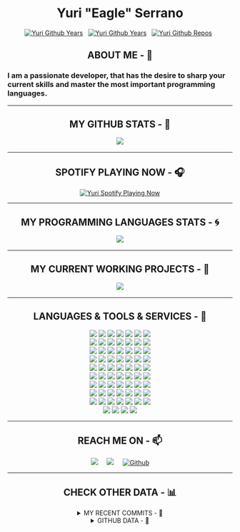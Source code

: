 <h1 align="center"> Yuri "Eagle" Serrano </h1>


<p align="center">
	<a target="_blank" href="https://github.com/yurijserrano"><img src="https://badges.pufler.dev/years/yurijserrano?color=blue" alt="Yuri Github Years" width="70" /></a>&nbsp;&nbsp;
	<a target="_blank" href="https://github.com/yurijserrano"><img src="https://komarev.com/ghpvc/?username=yurijserrano&color=blue" alt="Yuri Github Years" width="120" /></a>&nbsp;&nbsp;
	<a target="_blank" href="https://github.com/yurijserrano"><img src="https://badges.pufler.dev/repos/yurijserrano?color=blue" alt="Yuri Github Repos" width="80" /></a>&nbsp;&nbsp;
</p>



<h2 align="center"> ABOUT ME - 🦅 </h2>


### I am a passionate developer, that has the desire to sharp your current skills and master the most important programming languages.

---



<h2 align="center"> MY GITHUB STATS - 📣 </h2>


<p align="center">
	<a target="_blank" href="https://github.com/yurijserrano/github-readme-stats"><img src="https://github-readme-stats.yurijserrano.vercel.app/api?username=yurijserrano&count_private=true&show_icons=true&theme=graywhite" width="400" /></a>
</p>

---

<h2 align="center"> SPOTIFY PLAYING NOW - 🎧 </h2>


<p align="center">
	<a target="_blank" href="https://github.com/yurijserrano/novatorem"><img src="https://spotify-playing-github.yurijserrano.vercel.app/api/spotify-playing" alt="Yuri Spotify Playing Now" width="400" /></a>
</p>

---

<h2 align="center"> MY PROGRAMMING LANGUAGES STATS - 🌀 </h2>


<p align="center">
	<a target="_blank" href="https://github.com/yurijserrano/github-readme-stats"><img src="https://github-readme-stats.yurijserrano.vercel.app/api/top-langs/?username=yurijserrano&layout=compact&theme=graywhite" width="400" /></a>
</p>


---

<h2 align="center"> MY CURRENT WORKING PROJECTS - 📂 </h2>


<p align="center">
	<a target="_blank" href="https://github.com/yurijserrano/github-readme-stats"><img src="https://github-readme-stats.yurijserrano.vercel.app/api/pin/?username=yurijserrano&repo=WaterReminder&theme=graywhite&show_owner=true" width="400" /></a>
</p>

---

<h2 align="center"> LANGUAGES & TOOLS & SERVICES - 🧰 </h2>

<p align="center">
	 <code><img width="5%" src="https://raw.githubusercontent.com/yurijserrano/Github-Profile-Readme-Logos/f994c418a134b58c4aec11152f6a4a33fa89da26/ides/android-studio.svg"></code>
  	 <code><img width="5%" src="https://raw.githubusercontent.com/yurijserrano/Github-Profile-Readme-Logos/f994c418a134b58c4aec11152f6a4a33fa89da26/programming%20languages/java.svg"></code>
     <code><img width="5%" src="https://raw.githubusercontent.com/yurijserrano/Github-Profile-Readme-Logos/f994c418a134b58c4aec11152f6a4a33fa89da26/programming%20languages/kotlin.svg"></code>
     <code><img width="5%" src="https://raw.githubusercontent.com/yurijserrano/Github-Profile-Readme-Logos/f994c418a134b58c4aec11152f6a4a33fa89da26/ides/intellij.svg"></code>
     <code><img width="5%" src="https://raw.githubusercontent.com/yurijserrano/Github-Profile-Readme-Logos/f994c418a134b58c4aec11152f6a4a33fa89da26/databases/mysql.svg"></code>
     <code><img width="5%" src="https://raw.githubusercontent.com/yurijserrano/Github-Profile-Readme-Logos/f994c418a134b58c4aec11152f6a4a33fa89da26/frameworks/spring.svg"></code>
     <code><img width="5%" src="https://raw.githubusercontent.com/yurijserrano/Github-Profile-Readme-Logos/f994c418a134b58c4aec11152f6a4a33fa89da26/cloud/github.svg"></code>
     <br/>
     <code><img width="5%" src="https://raw.githubusercontent.com/yurijserrano/Github-Profile-Readme-Logos/f994c418a134b58c4aec11152f6a4a33fa89da26/text%20editors/vscode.svg"></code>
     <code><img width="5%" src="https://raw.githubusercontent.com/yurijserrano/Github-Profile-Readme-Logos/f994c418a134b58c4aec11152f6a4a33fa89da26/programming%20languages/c.svg"></code>
     <code><img width="5%" src="https://raw.githubusercontent.com/yurijserrano/Github-Profile-Readme-Logos/f994c418a134b58c4aec11152f6a4a33fa89da26/programming%20languages/c%2B%2B.svg"></code>
     <code><img width="5%" src="https://raw.githubusercontent.com/yurijserrano/Github-Profile-Readme-Logos/f994c418a134b58c4aec11152f6a4a33fa89da26/programming%20languages/python.svg"></code>
     <code><img width="5%" src="https://raw.githubusercontent.com/yurijserrano/Github-Profile-Readme-Logos/f994c418a134b58c4aec11152f6a4a33fa89da26/programming%20languages/c%23.svg"></code>
     <code><img width="5%" src="https://raw.githubusercontent.com/yurijserrano/Github-Profile-Readme-Logos/f994c418a134b58c4aec11152f6a4a33fa89da26/ides/pycharm.svg"></code>
     <code><img width="5%" src="https://raw.githubusercontent.com/yurijserrano/Github-Profile-Readme-Logos/master/ides/clion.png"></code>
     <br/>
     <code><img width="5%" src="https://raw.githubusercontent.com/yurijserrano/Github-Profile-Readme-Logos/f994c418a134b58c4aec11152f6a4a33fa89da26/text%20editors/sublime.svg"></code>
     <code><img width="5%" src="https://raw.githubusercontent.com/yurijserrano/Github-Profile-Readme-Logos/f994c418a134b58c4aec11152f6a4a33fa89da26/programming%20languages/javascript.svg"></code>
     <code><img width="5%" src="https://raw.githubusercontent.com/yurijserrano/Github-Profile-Readme-Logos/master/programming%20languages/php.png"></code>
     <code><img width="5%" src="https://raw.githubusercontent.com/yurijserrano/Github-Profile-Readme-Logos/f994c418a134b58c4aec11152f6a4a33fa89da26/frameworks/nodejs.svg"></code>
     <code><img width="5%" src="https://raw.githubusercontent.com/yurijserrano/Github-Profile-Readme-Logos/f994c418a134b58c4aec11152f6a4a33fa89da26/frameworks/deno.svg"></code>
     <code><img width="5%" src="https://raw.githubusercontent.com/yurijserrano/Github-Profile-Readme-Logos/f994c418a134b58c4aec11152f6a4a33fa89da26/frameworks/vuejs.svg"></code>
     <code><img width="5%" src="https://raw.githubusercontent.com/yurijserrano/Github-Profile-Readme-Logos/f994c418a134b58c4aec11152f6a4a33fa89da26/frameworks/angular.svg"></code>
     <br/>
     <code><img width="5%" src="https://raw.githubusercontent.com/yurijserrano/Github-Profile-Readme-Logos/f994c418a134b58c4aec11152f6a4a33fa89da26/cloud/docker.svg"></code>
     <code><img width="5%" src="https://raw.githubusercontent.com/yurijserrano/Github-Profile-Readme-Logos/f994c418a134b58c4aec11152f6a4a33fa89da26/cloud/gitlab.svg"></code>
     <code><img width="5%" src="https://raw.githubusercontent.com/yurijserrano/Github-Profile-Readme-Logos/f994c418a134b58c4aec11152f6a4a33fa89da26/databases/mongodb.svg"></code>
     <code><img width="5%" src="https://raw.githubusercontent.com/yurijserrano/Github-Profile-Readme-Logos/master/text%20editors/notepad%2B%2B.png"></code>
     <code><img width="5%" src="https://raw.githubusercontent.com/yurijserrano/Github-Profile-Readme-Logos/f994c418a134b58c4aec11152f6a4a33fa89da26/cloud/ansible.svg"></code>
     <code><img width="5%" src="https://raw.githubusercontent.com/yurijserrano/Github-Profile-Readme-Logos/master/cloud/terraform.png"></code>
     <code><img width="5%" src="https://raw.githubusercontent.com/yurijserrano/Github-Profile-Readme-Logos/f994c418a134b58c4aec11152f6a4a33fa89da26/cloud/bitbucket.svg"></code>
     <br/>
     <code><img width="5%" src="https://raw.githubusercontent.com/yurijserrano/Github-Profile-Readme-Logos/f994c418a134b58c4aec11152f6a4a33fa89da26/cloud/amazon.svg"></code>
     <code><img width="5%" src="https://raw.githubusercontent.com/yurijserrano/Github-Profile-Readme-Logos/f994c418a134b58c4aec11152f6a4a33fa89da26/cloud/github.svg"></code>
     <code><img width="5%" src="https://raw.githubusercontent.com/yurijserrano/Github-Profile-Readme-Logos/f994c418a134b58c4aec11152f6a4a33fa89da26/programming%20languages/bash.svg"></code>
     <code><img width="5%" src="https://raw.githubusercontent.com/yurijserrano/Github-Profile-Readme-Logos/f994c418a134b58c4aec11152f6a4a33fa89da26/frameworks/boostrap.svg"></code>
     <code><img width="5%" src="https://raw.githubusercontent.com/yurijserrano/Github-Profile-Readme-Logos/f994c418a134b58c4aec11152f6a4a33fa89da26/frameworks/jquery.svg"></code>
     <code><img width="5%" src="https://raw.githubusercontent.com/yurijserrano/Github-Profile-Readme-Logos/f994c418a134b58c4aec11152f6a4a33fa89da26/frameworks/django.svg"></code>
     <code><img width="5%" src="https://raw.githubusercontent.com/yurijserrano/Github-Profile-Readme-Logos/f994c418a134b58c4aec11152f6a4a33fa89da26/frameworks/flask.svg"></code>
     <br/>
     <code><img width="5%" src="https://raw.githubusercontent.com/yurijserrano/Github-Profile-Readme-Logos/f994c418a134b58c4aec11152f6a4a33fa89da26/programming%20languages/typescript.svg"></code>
     <code><img width="5%" src="https://raw.githubusercontent.com/yurijserrano/Github-Profile-Readme-Logos/f994c418a134b58c4aec11152f6a4a33fa89da26/others/git.svg"></code>
     <code><img width="5%" src="https://raw.githubusercontent.com/yurijserrano/Github-Profile-Readme-Logos/f994c418a134b58c4aec11152f6a4a33fa89da26/cloud/firebase.svg"></code>
     <code><img width="5%" src="https://raw.githubusercontent.com/yurijserrano/Github-Profile-Readme-Logos/master/ides/eclipse.png"></code>
     <code><img width="5%" src="https://raw.githubusercontent.com/yurijserrano/Github-Profile-Readme-Logos/f994c418a134b58c4aec11152f6a4a33fa89da26/others/json.svg"></code>
     <code><img width="5%" src="https://raw.githubusercontent.com/yurijserrano/Github-Profile-Readme-Logos/f994c418a134b58c4aec11152f6a4a33fa89da26/others/gitkraken.svg"></code>
     <code><img width="5%" src="https://raw.githubusercontent.com/yurijserrano/Github-Profile-Readme-Logos/f994c418a134b58c4aec11152f6a4a33fa89da26/others/html.svg"></code>
     <br/>
     <code><img width="5%" src="https://raw.githubusercontent.com/yurijserrano/Github-Profile-Readme-Logos/f994c418a134b58c4aec11152f6a4a33fa89da26/programming%20languages/go.svg"></code>
     <code><img width="5%" src="https://raw.githubusercontent.com/yurijserrano/Github-Profile-Readme-Logos/f994c418a134b58c4aec11152f6a4a33fa89da26/databases/postgresql.svg"></code>
     <code><img width="5%" src="https://raw.githubusercontent.com/yurijserrano/Github-Profile-Readme-Logos/f994c418a134b58c4aec11152f6a4a33fa89da26/ides/datagrip.svg"></code>
     <code><img width="5%" src="https://raw.githubusercontent.com/yurijserrano/Github-Profile-Readme-Logos/f994c418a134b58c4aec11152f6a4a33fa89da26/programming%20languages/haskell.svg"></code>
     <code><img width="5%" src="https://raw.githubusercontent.com/yurijserrano/Github-Profile-Readme-Logos/f994c418a134b58c4aec11152f6a4a33fa89da26/cloud/gcloud.svg"></code>
     <code><img width="5%" src="https://raw.githubusercontent.com/yurijserrano/Github-Profile-Readme-Logos/f994c418a134b58c4aec11152f6a4a33fa89da26/databases/cassandra.svg"></code>
     <code><img width="5%" src="https://raw.githubusercontent.com/yurijserrano/Github-Profile-Readme-Logos/f994c418a134b58c4aec11152f6a4a33fa89da26/text%20editors/atom.svg"></code>
     <br/>
     <code><img width="5%" src="https://raw.githubusercontent.com/yurijserrano/Github-Profile-Readme-Logos/f994c418a134b58c4aec11152f6a4a33fa89da26/programming%20languages/ruby.svg"></code>
     <code><img width="5%" src="https://raw.githubusercontent.com/yurijserrano/Github-Profile-Readme-Logos/f994c418a134b58c4aec11152f6a4a33fa89da26/frameworks/rails.svg"></code>
     <code><img width="5%" src="https://raw.githubusercontent.com/yurijserrano/Github-Profile-Readme-Logos/f994c418a134b58c4aec11152f6a4a33fa89da26/programming%20languages/dart.svg"></code>
     <code><img width="5%" src="https://raw.githubusercontent.com/yurijserrano/Github-Profile-Readme-Logos/f994c418a134b58c4aec11152f6a4a33fa89da26/cloud/heroku.svg"></code>
     <code><img width="5%" src="https://raw.githubusercontent.com/yurijserrano/Github-Profile-Readme-Logos/f994c418a134b58c4aec11152f6a4a33fa89da26/others/css.svg"></code>
     <code><img width="5%" src="https://raw.githubusercontent.com/yurijserrano/Github-Profile-Readme-Logos/f994c418a134b58c4aec11152f6a4a33fa89da26/frameworks/codeigniter.svg"></code>
     <code><img width="5%" src="https://raw.githubusercontent.com/yurijserrano/Github-Profile-Readme-Logos/f994c418a134b58c4aec11152f6a4a33fa89da26/frameworks/laravel.svg"></code>
     <br/>
     <code><img width="5%" src="https://raw.githubusercontent.com/yurijserrano/Github-Profile-Readme-Logos/f994c418a134b58c4aec11152f6a4a33fa89da26/frameworks/react.svg"></code>
     <code><img width="5%" src="https://raw.githubusercontent.com/yurijserrano/Github-Profile-Readme-Logos/f994c418a134b58c4aec11152f6a4a33fa89da26/frameworks/redux.svg"></code>
     <code><img width="5%" src="https://raw.githubusercontent.com/yurijserrano/Github-Profile-Readme-Logos/f994c418a134b58c4aec11152f6a4a33fa89da26/frameworks/materialize.svg"></code>
     <code><img width="5%" src="https://raw.githubusercontent.com/yurijserrano/Github-Profile-Readme-Logos/f994c418a134b58c4aec11152f6a4a33fa89da26/cloud/azure.svg"></code>
     <code><img width="5%" src="https://raw.githubusercontent.com/yurijserrano/Github-Profile-Readme-Logos/f994c418a134b58c4aec11152f6a4a33fa89da26/others/npm.svg"></code>
     <code><img width="5%" src="https://raw.githubusercontent.com/yurijserrano/Github-Profile-Readme-Logos/master/ides/goland.png"></code>
     <code><img width="5%" src="https://raw.githubusercontent.com/yurijserrano/Github-Profile-Readme-Logos/master/ides/rubymine.png"></code>
     <br/>
     <code><img width="5%" src="https://raw.githubusercontent.com/yurijserrano/Github-Profile-Readme-Logos/f994c418a134b58c4aec11152f6a4a33fa89da26/databases/oracle.svg"></code>
     <code><img width="5%" src="https://raw.githubusercontent.com/yurijserrano/Github-Profile-Readme-Logos/f994c418a134b58c4aec11152f6a4a33fa89da26/ides/phpstorm.svg"></code>
     <code><img width="5%" src="https://raw.githubusercontent.com/yurijserrano/Github-Profile-Readme-Logos/f994c418a134b58c4aec11152f6a4a33fa89da26/databases/redis.svg"></code>
     <code><img width="5%" src="https://raw.githubusercontent.com/yurijserrano/Github-Profile-Readme-Logos/master/ides/rider.png"></code>
</p>

---

<h2 align="center"> REACH ME ON - 📫 </h2>

<p align="center">
  <a href="https://www.linkedin.com/in/yurijserrano/"><img src="https://img.shields.io/badge/linkedin-%230077B5.svg?&style=for-the-badge&logo=linkedin&logoColor=white" /></a>&nbsp;&nbsp;&nbsp;&nbsp;
  <a href="mailto:yurijserrano@gmail.com?subject=Hello%20Yuri,%20From%20Your%20Github%20Page"><img src="https://img.shields.io/badge/gmail-%23D14836.svg?&style=for-the-badge&logo=gmail&logoColor=white" /></a>&nbsp;&nbsp;&nbsp;&nbsp;
  <a href="https://github.com/yurijserrano" target="_blank"><img alt="Github" src="https://img.shields.io/badge/GitHub-%2312100E.svg?&style=for-the-badge&logo=Github&logoColor=white" /></a>
</p>

---


<h2 align="center"> CHECK OTHER DATA - 📊 </h2>


<details align="center">
<summary>MY RECENT COMMITS - 📖</summary>

<!-- START gadpp -->
- yurijserrano/Pokedex, [refs/heads/master@60f15639d365c407dbac4369bbc43c539c107426](https://github.com/yurijserrano/Pokedex/commit/60f15639d365c407dbac4369bbc43c539c107426)
- yurijserrano/Version-Control-with-Git-Atlassian, [refs/heads/master@8d4618fa945fc35f71f9104742fb788f367be3af](https://github.com/yurijserrano/Version-Control-with-Git-Atlassian/commit/8d4618fa945fc35f71f9104742fb788f367be3af)

</details>

<details align="center">
<summary>GITHUB DATA - 💾</summary>

<!--START_SECTION:waka-->
![Profile Views](http://img.shields.io/badge/Profile%20Views-0-blue)

![Lines of code](https://img.shields.io/badge/From%20Hello%20World%20I%27ve%20Written-1.2%20million%20lines%20of%20code-blue)

**🐱 My GitHub Data** 

> 🏆 47 Contributions in the Year 2021
 > 
> 📦 340.9 kB Used in GitHub's Storage 
 > 
> 🚫 Not Opted to Hire
 > 
> 📜 97 Public Repositories 
 > 
> 🔑 14 Private Repositories  
 > 
**I'm an Early 🐤** 

```text
🌞 Morning    32 commits     █████░░░░░░░░░░░░░░░░░░░░   20.92% 
🌆 Daytime    48 commits     ███████░░░░░░░░░░░░░░░░░░   31.37% 
🌃 Evening    45 commits     ███████░░░░░░░░░░░░░░░░░░   29.41% 
🌙 Night      28 commits     ████░░░░░░░░░░░░░░░░░░░░░   18.3%

```
📅 **I'm Most Productive on Saturday** 

```text
Monday       30 commits     █████░░░░░░░░░░░░░░░░░░░░   19.61% 
Tuesday      8 commits      █░░░░░░░░░░░░░░░░░░░░░░░░   5.23% 
Wednesday    9 commits      █░░░░░░░░░░░░░░░░░░░░░░░░   5.88% 
Thursday     18 commits     ███░░░░░░░░░░░░░░░░░░░░░░   11.76% 
Friday       21 commits     ███░░░░░░░░░░░░░░░░░░░░░░   13.73% 
Saturday     50 commits     ████████░░░░░░░░░░░░░░░░░   32.68% 
Sunday       17 commits     ██░░░░░░░░░░░░░░░░░░░░░░░   11.11%

```


📊 **This Week I Spent My Time On** 

```text
⌚︎ Time Zone: America/Sao_Paulo

💬 Programming Languages: 
Java                     5 hrs 33 mins       ███████████████████████░░   93.46% 
XML                      8 mins              ░░░░░░░░░░░░░░░░░░░░░░░░░   2.42% 
Text                     7 mins              ░░░░░░░░░░░░░░░░░░░░░░░░░   1.98% 
HTML                     5 mins              ░░░░░░░░░░░░░░░░░░░░░░░░░   1.41% 
Git Config               2 mins              ░░░░░░░░░░░░░░░░░░░░░░░░░   0.73%

🔥 Editors: 
IntelliJ                 5 hrs 49 mins       ████████████████████████░   98.02% 
VS Code                  7 mins              ░░░░░░░░░░░░░░░░░░░░░░░░░   1.98%

🐱‍💻 Projects: 
demo                     2 hrs 52 mins       ████████████░░░░░░░░░░░░░   48.35% 
catpoint-parent          2 hrs 34 mins       ██████████░░░░░░░░░░░░░░░   43.16% 
udacity-jwdnd-c1-l4-sprin20 mins             █░░░░░░░░░░░░░░░░░░░░░░░░   5.73% 
Unknown Project          9 mins              ░░░░░░░░░░░░░░░░░░░░░░░░░   2.76%

💻 Operating System: 
Linux                    5 hrs 56 mins       █████████████████████████   100.0%

```

**I Mostly Code in Java** 

```text
Java                     41 repos            ████████████░░░░░░░░░░░░░   51.25% 
C                        20 repos            ██████░░░░░░░░░░░░░░░░░░░   25.0% 
Python                   11 repos            ███░░░░░░░░░░░░░░░░░░░░░░   13.75% 
C++                      2 repos             ░░░░░░░░░░░░░░░░░░░░░░░░░   2.5% 
JavaScript               2 repos             ░░░░░░░░░░░░░░░░░░░░░░░░░   2.5%

```


**Timeline**

![Chart not found](https://raw.githubusercontent.com/yurijserrano/yurijserrano/master/charts/bar_graph.png) 


 Last Updated on 10/10/2021
<!--END_SECTION:waka-->

</details>
